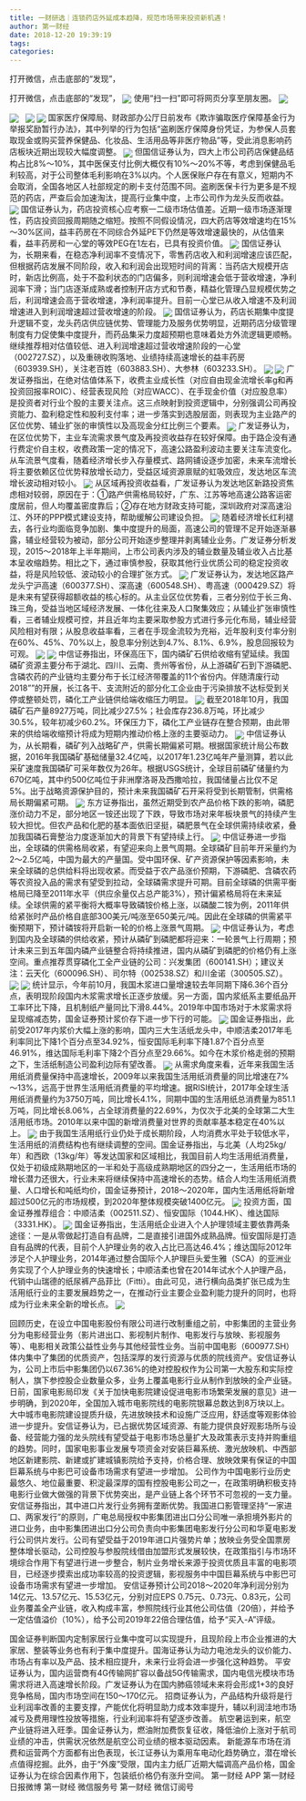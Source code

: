 ```yaml
---
title: 一财研选｜连锁药店外延成本趋降，规范市场带来投资新机遇！
author: 第一财经
date: 2018-12-20 19:39:19
tags: 
categories: 
---
```

打开微信，点击底部的“发现”，
<!-- more -->
打开微信，点击底部的“发现”，
<img align="center" border="0" src="https://imgcdn.yicai.com/uppics/images/2018/12/81a30645fbb0c15d65dc2b3a7a5d42f4.jpg" />
使用“扫一扫”即可将网页分享至朋友圈。
<img align="center" border="0" src="https://imgcdn.yicai.com/uppics/images/2018/12/015d4d277797275558dc62768a2c1d2c.jpg" />

<img align="center" border="0" src="https://imgcdn.yicai.com/uppics/images/2018/12/b774d3a2cae7408603a0801cfb965a14.jpg" />
 
<img align="center" border="0" src="https://imgcdn.yicai.com/uppics/images/2018/12/458aaefd7c5426d4b25a764092211267.jpg" />

<img align="center" border="0" src="https://imgcdn.yicai.com/uppics/images/2018/12/6ad25cd1acf9b65f9aa96085c5fea4fe.jpg" />
国家医疗保障局、财政部办公厅日前发布《欺诈骗取医疗保障基金行为举报奖励暂行办法》，其中列举的行为包括“盗刷医疗保障身份凭证，为参保人员套取现金或购买营养保健品、化妆品、生活用品等非医疗物品”等，受此消息影响药店板块近期出现较大幅度调整。
<img align="center" border="0" src="https://imgcdn.yicai.com/uppics/images/2018/12/660e20fc1c58be1b77740beecb975664.jpg" />
但国信证券认为，四大上市公司药店保健品结构占比8%～10%，其中医保支付比例大概仅有10%～20%不等，考虑到保健品毛利较高，对于公司整体毛利影响在3%以内。个人医保账户存在有意义，短期内不会取消，全国各地区人社部规定的刷卡支付范围不同。盗刷医保卡行为更多是不规范的药店，严查后会加速淘汰，提高行业集中度，上市公司作为龙头反而收益。
<img align="center" border="0" src="https://imgcdn.yicai.com/uppics/images/2018/12/60f54f853785b686d772fdd45689733d.jpg" />
国信证券认为，药店投资核心应考察一二级市场估值差。近期一级市场逐渐理性，药店投资回报周期随之缩短。按照不同假设情况，四大药店等效增速均在15%～30%区间，益丰药房在不同综合外延PE下仍然是等效增速最快的，从估值来看，益丰药房和一心堂的等效PEG在1左右，已具有投资价值。
<img align="center" border="0" src="https://imgcdn.yicai.com/uppics/images/2018/12/bb2caaa24cd36394777c6dabd33e7554.jpg" />
国信证券认为，长期来看，在稳态净利润率不变情况下，零售药店收入和利润增速应该匹配，但根据药店发展不同阶段，收入和利润会出现短时间的背离：当药店大规模开店时，新店比例高，处于不盈利状态的门店偏多，则利润增速会低于营收增速，净利润率下滑；当门店逐渐成熟或者控制开店方式和节奏，精益化管理凸显规模优势之后，利润增速会高于营收增速，净利润率提升。目前一心堂已从收入增速不及利润增速进入到利润增速超过营收增速的阶段。
<img align="center" border="0" src="https://imgcdn.yicai.com/uppics/images/2018/12/7cc81e988a4173b5fe7c01091c4c0a75.jpg" />
国信证券认为，药店长期集中度提升逻辑不变，龙头药店供应链优势、管理能力及服务优势明显，近期药店分级管理制度有力促使集中度提升，而药品集采力度超预期也意味着处方外流逻辑更顺畅。继续推荐相对估值较低、进入利润增速超过营收增速阶段的一心堂（002727.SZ），以及重磅收购落地、业绩持续高速增长的益丰药房（603939.SH），关注老百姓（603883.SH）、大参林（603233.SH）。
<img align="center" border="0" src="https://imgcdn.yicai.com/uppics/images/2018/12/c8ee4992eb958760262510dfbb4960f6.jpg" />

<img align="center" border="0" src="https://imgcdn.yicai.com/uppics/images/2018/12/37274891642fae1ee04876cc61b0bd3b.jpg" />
广发证券指出，在绝对估值体系下，收费主业成长性（对应自由现金流增长率g和再投资回报率ROIC）、经营表现风险（对应WACC）、在手现金价值（对应股息率）是投资者对行业个股的主要关注点。这三点映射到投资逻辑中，分别强调公司再投资能力、盈利稳定性和股利支付率；进一步落实到选股层面，则表现为主业路产的区位优势、辅业扩张的审慎性以及高现金分红比例三个要素。
<img align="center" border="0" src="https://imgcdn.yicai.com/uppics/images/2018/12/cc1138132fc7ecf2abb5d9306f8b493b.jpg" />
广发证券认为，在区位优势下，主业车流需求景气度及再投资收益存在较好保障。由于路企没有通行费定价自主权，收费政策一定的情况下，高速公路盈利波动主要关注车流变化。从车流景气度看，随着经济增长步入存量模式、路网铺设逐步加密，未来车流增长将主要依赖区位优势释放增长动力，受益区域资源禀赋的虹吸效应，发达地区车流增长波动相对较小。
<img align="center" border="0" src="https://imgcdn.yicai.com/uppics/images/2018/12/0b24609b9587c2b89a58b20f8f6b9aae.jpg" />
从区域再投资收益看，广发证券认为发达地区新路投资焦虑相对较弱，原因在于：①路产供需格局较好，广东、江苏等地高速公路客运密度居前，但人均覆盖密度靠后；②存在地方财政支持可能，深圳政府对深高速沿江、外环的PPP模式建设支持，帮助缓解公司建设负担。
<img align="center" border="0" src="https://imgcdn.yicai.com/uppics/images/2018/12/a39362ed475800ec92179992ae852ed2.jpg" />
随着经济增长红利褪去，各行业均面临竞争加剧、集中度提升的局面，高速公司的管理不足开始逐渐暴露，辅业经营较为被动，部分公司开始逐步整理并剥离辅业业务。广发证券分析发现，2015～2018年上半年期间，上市公司表内涉及的辅业数量及辅业收入占比基本呈收缩趋势。相比之下，通过审慎参股，获取其他行业优质公司的稳定投资收益，将是风险较低、波动较小的合理扩张方式。
<img align="center" border="0" src="https://imgcdn.yicai.com/uppics/images/2018/12/b5de482d67d4fb456b1a25870b84e302.jpg" />
广发证券认为，发达地区路产龙头宁沪高速（600377.SH）、深高速（600548.SH）、粤高速（000429.SZ）将是未来有望获得超额收益的核心标的。从主业区位优势看，三者分别位于长三角、珠三角，受益当地区域经济发展、一体化往来及人口聚集效应；从辅业扩张审慎性看，三者辅业规模可控，并且近年均主要采取参股方式进行多元化布局，辅业经营风险相对有限；从股息收益率看，三者在手现金流较为充裕，近年股利支付率分别在60%、45%、70%以上，股息率分别达到4.7%、8.1%、6.9%，股息回报较为可观。
<img align="center" border="0" src="https://imgcdn.yicai.com/uppics/images/2018/12/0ebc39bad86828163f149177df8a84bc.jpg" />

<img align="center" border="0" src="https://imgcdn.yicai.com/uppics/images/2018/12/67a9a33de5cc26d579aa8133d5230ecf.jpg" />
中信证券指出，环保高压下，国内磷矿石供给收缩有望延续。我国磷矿资源主要分布于湖北、四川、云南、贵州等省份，从上游磷矿石到下游磷肥、含磷农药的产业链均主要分布于长江经济带覆盖的11个省份内。伴随清废行动2018””的开展，长江各干、支流附近的部分化工企业由于污染排放不达标受到关停或整顿处罚，磷化工产业链供给端收缩压力明显。
<img align="center" border="0" src="https://imgcdn.yicai.com/uppics/images/2018/12/767ec4e431e356e159250e518323cfc7.jpg" />
截至2018年10月，我国磷矿石产量8927万吨，同比减少27.5%；社会库存236.8万吨，环比减少30.5%，较年初减少60.2%。环保压力下，磷化工产业链存在整合预期，由此带来的供给端收缩预计将成为短期内推动价格上涨的主要驱动力。
<img align="center" border="0" src="https://imgcdn.yicai.com/uppics/images/2018/12/974c910ac81c8b6a464c4cb7cdd81a51.jpg" />
中信证券认为，从长期看，磷矿列入战略矿产，供需长期偏紧可期。根据国家统计局公布数据，2016年我国磷矿基础储量32.4亿吨，以2017年1.23亿吨年产量测算，若以此采矿速度我国磷矿可采年数仅为26年。根据USGS统计，全球目前磷矿储量约为670亿吨，其中约500亿吨位于非洲摩洛哥及西撒哈拉，我国储量占比仅不足5%。出于战略资源保护目的，预计未来我国磷矿石开采将受到长期管制，供需格局长期偏紧可期。
<img align="center" border="0" src="https://imgcdn.yicai.com/uppics/images/2018/12/73e305e0e5011fb6574f2c4d17fd8fc8.jpg" />
东方证券指出，虽然近期受到农产品价格下跌的影响，磷肥涨价动力不足，部分地区一铵还出现了下跌，导致市场对来年板块景气的持续产生较大担忧。但农产品和化肥的基本面依旧坚挺，磷肥景气在全球供需持续收紧，叠加我国磷石膏整治力度逐渐加大的背景下有望持续上行。
<img align="center" border="0" src="https://imgcdn.yicai.com/uppics/images/2018/12/b020913016735ddfda3b5d41d9de438b.jpg" />
中信证券进一步指出，全球磷的供需格局收紧，有望迎来向上景气周期。全球磷矿目前年开采量约为2～2.5亿吨，中国为最大的产量国。受中国环保、矿产资源保护等因素影响，未来全球磷的总供给料将出现收紧。而受益于农产品涨价预期，下游磷肥、含磷农药等农资投入品的需求有望受到拉动，全球磷需求提升可期。目前全球磷的供需平衡格局已降至2011年水平（供应余量仅占总产能3%），预计偏紧格局将在未来延续。全球供需的紧平衡将大概率导致磷铵价格上涨，以磷酸二铵为例，2011年供给紧张时产品价格自底部300美元/吨涨至650美元/吨。因此在全球磷的供需紧平衡预期下，预计磷铵将开启新一轮的价格上涨景气周期。
<img align="center" border="0" src="https://imgcdn.yicai.com/uppics/images/2018/12/de1abd5336db90ededf7cf25431e904c.jpg" />
中信证券认为，考虑到国内及全球磷的供给收紧，预计从磷矿到磷肥都将迎来：一轮景气上行周期；预计未来三到五年国内磷产业链整合将持续推进，国内从磷矿到磷肥的价格仍有上涨空间。重点推荐贯穿磷化工全产业链的公司：兴发集团（600141.SH）；建议关注：云天化（600096.SH）、司尔特（002538.SZ）和川金诺（300505.SZ）。
<img align="center" border="0" src="https://imgcdn.yicai.com/uppics/images/2018/12/6407868eba19463cc0de3b7999ff3417.jpg" />

<img align="center" border="0" src="https://imgcdn.yicai.com/uppics/images/2018/12/5f6bf7278a92dc26e0be0aa46287477d.jpg" />
统计显示，今年前10月，我国木浆进口量增速较去年同期下降6.36个百分点，表明现阶段国内木浆需求增长正逐步放缓。另一方面，国内浆纸系主要纸品开工率环比下降，且机制纸产量同比下滑8.44%。2019年中国市场对于木浆需求将呈现缩减态势，国金证券预计浆价存下进一步下行的可能。
<img align="center" border="0" src="https://imgcdn.yicai.com/uppics/images/2018/12/2c2c8a6586cb5d20dc9ca38ed9dbeccf.jpg" />
国金证券指出，此前受2017年内浆价大幅上涨的影响，国内三大生活纸龙头中，中顺洁柔2017年毛利率同比下降1个百分点至34.92%，恒安国际毛利率下降1.87个百分点至46.91%，维达国际毛利率下降2个百分点至29.66%。如今在木浆价格走弱的预期之下，生活纸制造公司盈利边际有望改善。
<img align="center" border="0" src="https://imgcdn.yicai.com/uppics/images/2018/12/64d88e938d526964905db54ca73a1718.jpg" />
从需求角度来看，近年来我国生活用纸消费量保持中高速增长，2009年以来我国生活用纸消费量的同比增速在7%～13%，远高于世界生活用纸消费量的平均增速。据RISI统计，2017年全球生活用纸消费量约为3750万吨，同比增长4.1%，同期中国的生活用纸总消费量为851.1万吨，同比增长8.06%，占全球消费量的22.69%，为仅次于北美的全球第二大生活用纸市场。2010年以来中国的新增消费量对世界的贡献率基本稳定在40%以上。
<img align="center" border="0" src="https://imgcdn.yicai.com/uppics/images/2018/12/44b8f9461499514b51c61dad6068e325.jpg" />
由于我国生活用纸行业仍处于成长期阶段，人均消费水平处于较低水平，生活用纸的消费结构也有继续调整的空间。国金证券指出，与北美（人均25kg/年）和西欧（13kg/年）等发达国家和区域相比，我国目前人均生活用纸消费量，仅处于初级成熟期地区的一半和处于高级成熟期地区的四分之一，生活用纸市场的增长潜力还很大，行业未来将继续保持中高速增长的态势。结合人均生活用纸消费量、人口增长和吨纸均价，国金证券预计，2018～2020年，国内生活用纸将新增超过500亿元的市场规模，到2020年整体规模突破1400亿元。
<img align="center" border="0" src="https://imgcdn.yicai.com/uppics/images/2018/12/183faed4112b02c5d0a28bcb1b26bdd2.jpg" />
投资方面，国金证券推荐组合：中顺洁柔（002511.SZ）、恒安国际（1044.HK）、维达国际（3331.HK）。
<img align="center" border="0" src="https://imgcdn.yicai.com/uppics/images/2018/12/102e6d5d9c8d26296c5e27ada6174374.jpg" />
国金证券指出，生活用纸企业进入个人护理领域主要依靠两条途径：一是从零做起打造自有品牌，二是直接引进国外成熟品牌。恒安国际是打造自有品牌的代表，目前个人护理业务的收入占比已高达46.4%；维达国际2012年涉足个人护理业务，2014年通过整合国际个人护理巨头爱生雅（SCA）的亚洲业务实现了个人护理业务的快速增长；中顺洁柔也曾在2014年试水个人护理产品，代销中山瑞德的纸尿裤产品菲比（Fitti）。由此可见，进行横向品类扩张已成为生活用纸行业的主要发展趋势之一，在推动行业主要企业盈利能力提升的同时，也将成为行业未来全新的增长点。
<img align="center" border="0" src="https://imgcdn.yicai.com/uppics/images/2018/12/4a3b41666b123cb7b699e3fe9b1a22c2.jpg" />

回顾历史，在设立中国电影股份有限公司进行改制重组之前，中影集团的主营业务分为电影经营业务（影片进出口、影视制片制作、电影发行与放映、影视服务等）、电影相关政策公益性业务与其他经营性业务。当前中国电影（600977.SH）体内集中了集团的优质资产，包括深厚的发行资源与优质的院线资产。安信证券认为，公司上市后中影集团仍以67.36%的绝对控股权作为公司第一大股东和实际控制人，旗下参控股企业数量众多，业务上覆盖电影行业从制作到放映的全产业链。
日前，国家电影局印发《关于加快电影院建设促进电影市场繁荣发展的意见》进一步明确，到2020年，全国加入城市电影院线的电影院银幕总数达到8万块以上。大中城市电影院建设提质升级，先进放映技术和设施广泛应用，舒适度等观影体验进一步提升。安信证券认为，已占据优势区域资源、有能力提供良好观影场所与设备、经营能力强的龙头院线有望受益于电影市场总量扩大及政策表示支持并购重组的趋势。同时，国家电影事业发展专项资金对安装巨幕系统、激光放映机、中西部地区新建影院、新建或扩建城镇影院给予支持，价格合理、放映效果有保证的中国巨幕系统与中影巴可设备市场需求有望进一步增加。
公司作为中国电影行业历史最悠久、地位最重要、积淀最深厚的国有控股电影公司之一，在政策明确积极支持电影行业做大做强的背景下优势突出，是产业链上各个环节不可忽视的一支力量。安信证券指出，其中进口片发行业务拥有垄断优势。我国进口影管理坚持“一家进口、两家发行”的原则，广电总局授权中影集团进出口分公司唯一承担境外影片的进口业务，由中影集团进出口分公司负责向中影集团电影发行分公司和华夏电影发行公司供片发行。公司有望受益于2019年进口片强势片单；放映业务受全国票房整体增长驱动，公司控股与参股院线借由加盟形式发展较快，在政策指引与市场环境综合作用下有望进行进一步整合，制片业务增长来源于投资优质且丰富的电影项目，已经逐步摸索出成功率较高的投资逻辑，影视服务中中国巨幕系统与中影巴可设备市场需求有望进一步增加。
安信证券预计公司2018～2020年净利润分别为14亿元、13.57亿元、15.53亿元，分别对应EPS 0.75元、0.73元、0.83元，公司业务覆盖全产业链，收入构成丰富，参照院线行业其他公司估值（20倍），并给予一定估值溢价（10%），给予公司2019年22倍合理估值，给予“买入-A”评级。
 
 
 
 
国金证券判断国内定制家居行业集中度可以实现提升，且现阶段上市企业推进的大家居、整装等业务也有利于集中度提升。国海证券认为动力电池龙头的议价能力、市场占有率以及产品、技术相应提升，未来行业将会进一步强化这种趋势。
平安证券认为，国内运营商有4G传输网扩容以备战5G传输需求，国内电信光模块市场需求将进入高速增长阶段。广发证券认为在国内肺癌领域未来将会形成1+3的良好竞争格局，国内市场空间在150～170亿元。
招商证券认为，产品结构升级将是行业利润率改善的主要支撑，产能优化将明显助力成本效率提升，辅以利润洼地市场减亏及费用理性投放等措施，行业利润率将有望逐步改善。
航空暑运到来，航空产业链将进入旺季。国金证券认为，燃油附加费恢复征收，降低油价上涨对于航司业绩的冲击，供需状况依然是航空公司业绩的根本驱动因素。
新能源车市场在消费和运营两个方面都有出色表现，长江证券认为乘用车电动化趋势确立，潜在增长点值得挖掘。此外，由于“外废”受限，国内主力纸厂近期大幅调高产品价格，国金证券认为在综合因素作用下，包装纸价格仍有涨升空间。
第一财经
APP
第一财经
日报微博
第一财经
微信服务号
第一财经
微信订阅号
